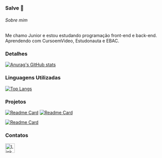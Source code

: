 ### Salve 👋

###### Sobre mim
Me chamo Junior e estou estudando programação front-end e back-end.
Aprendendo com CursoemVideo, Estudonauta e EBAC. 

### Detalhes
[![Anurag's GitHub stats](https://github-readme-stats.vercel.app/api?username=Sidnei-Junior-dev&show_icons=true&theme=dark)](https://github.com/anuraghazra/github-readme-stats)

### Linguagens Utilizadas
[![Top Langs](https://github-readme-stats.vercel.app/api/top-langs/?username=Sidnei-Junior-dev&layout=compact)](https://github.com/anuraghazra/github-readme-stats)

### Projetos
[![Readme Card](https://github-readme-stats.vercel.app/api/pin/?username=Sidnei-Junior-dev&repo=projeto_login&theme=dark)](https://github.com/Sidnei-Junior-dev/projeto_login)
[![Readme Card](https://github-readme-stats.vercel.app/api/pin/?username=Sidnei-Junior-dev&repo=Projeto-Android&theme=dark)](https://github.com/Sidnei-Junior-dev/Projeto-Android)

[![Readme Card](https://github-readme-stats.vercel.app/api/pin/?username=Sidnei-Junior-dev&repo=Meteriologia-App&theme=dark)](https://github.com/Sidnei-Junior-dev/Meteriologia-App)

### Contatos
[<img src='https://img.shields.io/badge/LinkedIn-0077B5?style=for-the-badge&logo=linkedin&logoColor=white' alt='Linkedin' height='30'>](https://www.linkedin.com/in/sidnei-junior-dev/)
